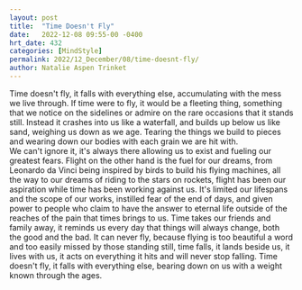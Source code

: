 ```yaml
---
layout: post
title:  "Time Doesn't Fly"
date:   2022-12-08 09:55-00 -0400
hrt_date: 432
categories: [MindStyle]
permalink: 2022/12_December/08/time-doesnt-fly/
author: Natalie Aspen Trinket
---
```

Time doesn't fly, it falls with everything else, accumulating with the mess we live through. If time were to fly, it would be a fleeting thing, something that we notice on the sidelines or admire on the rare occasions that it stands still. Instead it crashes into us like a waterfall, and builds up below us like sand, weighing us down as we age. Tearing the things we build to pieces and wearing down our bodies with each grain we are hit with.  
We can't ignore it, it's always there allowing us to exist and fueling our greatest fears. Flight on the other hand is the fuel for our dreams, from Leonardo da Vinci being inspired by birds to build his flying machines, all the way to our dreams of riding to the stars on rockets, flight has been our aspiration while time has been working against us. It's limited our lifespans and the scope of our works, instilled fear of the end of days, and given power to people who claim to have the answer to eternal life outside of the reaches of the pain that times brings to us. Time takes our friends and family away, it reminds us every day that things will always change, both the good and the bad. It can never fly, because flying is too beautiful a word and too easily missed by those standing still, time falls, it lands beside us, it lives with us, it acts on everything it hits and will never stop falling. Time doesn't fly, it falls with everything else, bearing down on us with a weight known through the ages.